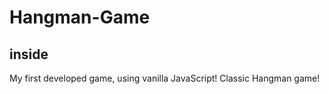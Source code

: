 # Hangman-Game

## inside

My first developed game, using vanilla JavaScript! Classic Hangman game!  



